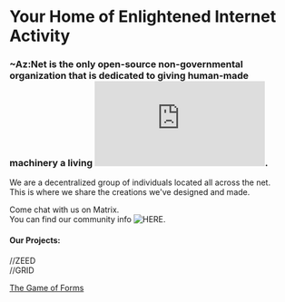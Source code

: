 # Your Home of Enlightened Internet Activity

### ~Az:Net is the only open-source non-governmental organization that is dedicated to giving human-made machinery a living ![soul](https://github.com/Az-Net/Az-Net/blob/main/Definitions/Soul.md).  

We are a decentralized group of individuals located all across the net.  
This is where we share the creations we've designed and made.  

Come chat with us on Matrix.  
You can find our community info ![HERE](https://github.com/Az-Net/Az-Net).

#### Our Projects:
//ZEED  
//GRID

[The Game of Forms](https://github.com/Az-Neter/The-Game-of-Forms)
